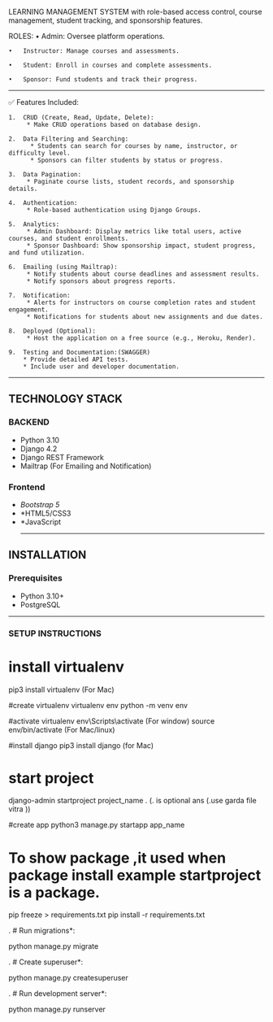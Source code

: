 
 LEARNING MANAGEMENT SYSTEM with role-based access control, course management, student tracking, and sponsorship features.

ROLES:
	•	Admin: Oversee platform operations.
 
	•	Instructor: Manage courses and assessments.
 
	•	Student: Enroll in courses and complete assessments.
 
	•	Sponsor: Fund students and track their progress.
________________________________________________________________________________________________________________________________________________

✅ Features Included:

	1.	CRUD (Create, Read, Update, Delete):
		 * Make CRUD operations based on database design.
 
	2.	Data Filtering and Searching:
		  * Students can search for courses by name, instructor, or difficulty level.
		  * Sponsors can filter students by status or progress.
 
	3.	Data Pagination:
		 * Paginate course lists, student records, and sponsorship details.
 
	4.	Authentication:
		 * Role-based authentication using Django Groups.
 
	5.	Analytics:
		 * Admin Dashboard: Display metrics like total users, active courses, and student enrollments.
		 * Sponsor Dashboard: Show sponsorship impact, student progress, and fund utilization.
 
	6.	Emailing (using Mailtrap):
		 * Notify students about course deadlines and assessment results.
		 * Notify sponsors about progress reports.
 
	7.	Notification:
		 * Alerts for instructors on course completion rates and student engagement.
		 * Notifications for students about new assignments and due dates.
 
	8.	Deployed (Optional):
		 * Host the application on a free source (e.g., Heroku, Render).
 
	9.	Testing and Documentation:(SWAGGER)
		* Provide detailed API tests.
		* Include user and developer documentation.

___________________________________________________________________________________________________________________________________________________________
## TECHNOLOGY STACK

### BACKEND
- Python 3.10
- Django 4.2
- Django REST Framework
- Mailtrap (For Emailing and Notification)
  

### Frontend
- *Bootstrap 5*
- *HTML5/CSS3
- *JavaScript
  ________________________________________________________________________________________________________________________________________________________

## INSTALLATION

### Prerequisites
- Python 3.10+
- PostgreSQL
_________________________________________________________________________________________________________________________________________________________

### SETUP INSTRUCTIONS

# install virtualenv
pip3 install virtualenv (For Mac)

#create virtualenv
virtualenv env
python -m venv env

#activate virtualenv
env\Scripts\activate (For window)
source env/bin/activate (For Mac/linux)

#install django
pip3 install django (for Mac)

# start project 
django-admin startproject project_name . (. is optional ans (.use garda file vitra ))

#create app
python3 manage.py startapp app_name

# To show package ,it used when package install example startproject is a package.
pip freeze > requirements.txt
pip install -r requirements.txt
   

. # Run migrations*:
   
   python manage.py migrate
   

. # Create superuser*:
   
   python manage.py createsuperuser
   

. # Run development server*:
   
   python manage.py runserver
